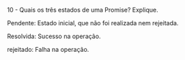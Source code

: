 10 - Quais os três estados de uma Promise? Explique.

Pendente:
Estado inicial, que não foi realizada nem rejeitada.

Resolvida:
Sucesso na operação.

rejeitado:
Falha na operação.